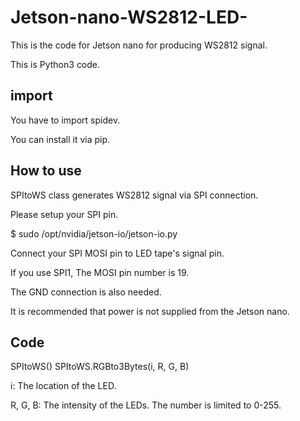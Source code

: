 # Jetson-nano-WS2812-LED-
This is the code for Jetson nano for producing WS2812 signal.

This is Python3 code.

## import
You have to import spidev.

You can install it via pip.

## How to use
SPItoWS class generates WS2812 signal via SPI connection.

Please setup your SPI pin.

$ sudo /opt/nvidia/jetson-io/jetson-io.py

Connect your SPI MOSI pin to LED tape's signal pin.

If you use SPI1, The MOSI pin number is 19.

The GND connection is also needed.

It is recommended that power is not supplied from the Jetson nano.

## Code
SPItoWS(<The number of your LEDs>)
  SPItoWS.RGBto3Bytes(i, R, G, B)
  
i: The location of the LED.

R, G, B: The intensity of the LEDs. The number is limited to 0-255.
